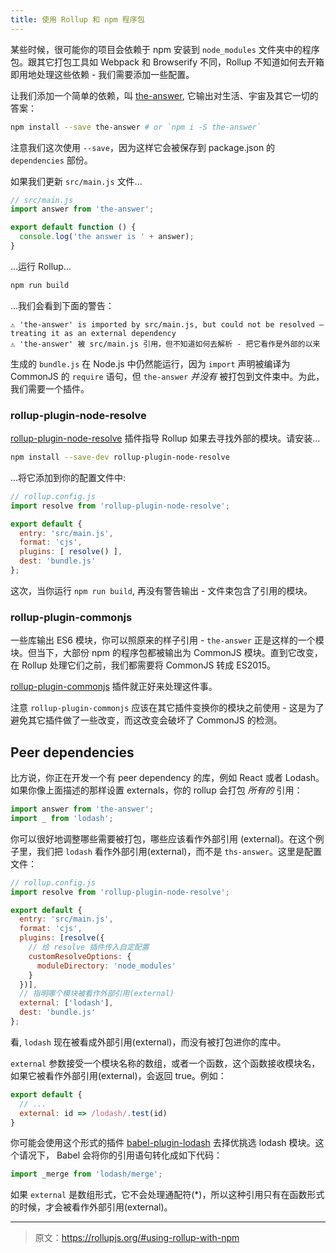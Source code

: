 ```yaml
---
title: 使用 Rollup 和 npm 程序包
---
```


某些时候，很可能你的项目会依赖于 npm 安装到 `node_modules` 文件夹中的程序包。跟其它打包工具如 Webpack 和 Browserify 不同，Rollup 不知道如何去开箱即用地处理这些依赖 - 我们需要添加一些配置。

让我们添加一个简单的依赖，叫 [the-answer](https://www.npmjs.com/package/the-answer), 它输出对生活、宇宙及其它一切的答案：

```bash
npm install --save the-answer # or `npm i -S the-answer`
```

注意我们这次使用 `--save`，因为这样它会被保存到 package.json 的 `dependencies` 部份。

如果我们更新 `src/main.js` 文件...


```js
// src/main.js
import answer from 'the-answer';

export default function () {
  console.log('the answer is ' + answer);
}
```

...运行 Rollup...

```bash
npm run build
```

...我们会看到下面的警告：

```
⚠️ 'the-answer' is imported by src/main.js, but could not be resolved – treating it as an external dependency
⚠️ 'the-answer' 被 src/main.js 引用，但不知道如何去解析 - 把它看作是外部的以来
```

生成的 `bundle.js` 在 Node.js 中仍然能运行，因为 `import` 声明被编译为 CommonJS 的 `require` 语句，但 `the-answer` *并没有* 被打包到文件束中。为此，我们需要一个插件。


### rollup-plugin-node-resolve

[rollup-plugin-node-resolve](https://github.com/rollup/rollup-plugin-node-resolve) 插件指导 Rollup 如果去寻找外部的模块。请安装...

```bash
npm install --save-dev rollup-plugin-node-resolve
```

...将它添加到你的配置文件中:

```js
// rollup.config.js
import resolve from 'rollup-plugin-node-resolve';

export default {
  entry: 'src/main.js',
  format: 'cjs',
  plugins: [ resolve() ],
  dest: 'bundle.js'
};
```

这次，当你运行 `npm run build`, 再没有警告输出 - 文件束包含了引用的模块。


### rollup-plugin-commonjs

一些库输出 ES6 模块，你可以照原来的样子引用 - `the-answer` 正是这样的一个模块。但当下，大部份 npm 的程序包都被输出为 CommonJS 模块。直到它改变，在 Rollup 处理它们之前，我们都需要将 CommonJS 转成 ES2015。

[rollup-plugin-commonjs](https://github.com/rollup/rollup-plugin-commonjs) 插件就正好来处理这件事。

注意 `rollup-plugin-commonjs` 应该在其它插件变换你的模块之前使用 - 这是为了避免其它插件做了一些改变，而这改变会破坏了 CommonJS 的检测。


## Peer dependencies

比方说，你正在开发一个有 peer dependency 的库，例如 React 或者 Lodash。如果你像上面描述的那样设置 externals，你的 rollup 会打包 *所有的* 引用：

```js
import answer from 'the-answer';
import _ from 'lodash';
```

你可以很好地调整哪些需要被打包，哪些应该看作外部引用 (external)。在这个例子里，我们把 `lodash` 看作外部引用(external)，而不是 `ths-answer`。这里是配置文件：

```js
// rollup.config.js
import resolve from 'rollup-plugin-node-resolve';

export default {
  entry: 'src/main.js',
  format: 'cjs',
  plugins: [resolve({
    // 给 resolve 插件传入自定配置
    customResolveOptions: {
      moduleDirectory: 'node_modules'
    }
  })],
  // 指明哪个模块被看作外部引用(external)
  external: ['lodash'],
  dest: 'bundle.js'
};
```

看, `lodash` 现在被看成外部引用(external)，而没有被打包进你的库中。

`external` 参数接受一个模块名称的数组，或者一个函数，这个函数接收模块名，如果它被看作外部引用(external)，会返回 true。例如：

```js
export default {
  // ...
  external: id => /lodash/.test(id)
}
```

你可能会使用这个形式的插件 [babel-plugin-lodash](https://github.com/lodash/babel-plugin-lodash) 去择优挑选 lodash 模块。这个请况下， Babel 会将你的引用语句转化成如下代码：

```js
import _merge from 'lodash/merge';
```

如果 `external` 是数组形式，它不会处理通配符(*)，所以这种引用只有在函数形式的时候，才会被看作外部引用(external)。

***

> 原文：https://rollupjs.org/#using-rollup-with-npm
